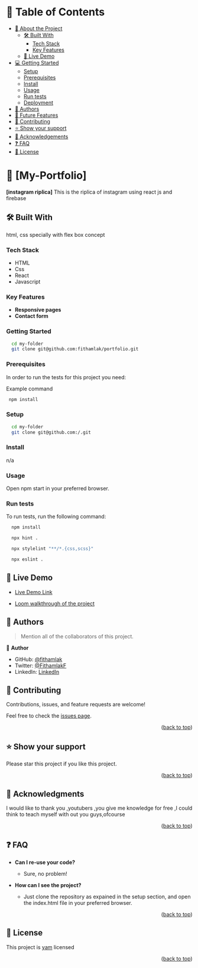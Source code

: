 # 📗 Table of Contents

- [📖 About the Project](#about-project)
  - [🛠 Built With](#built-with)
    - [Tech Stack](#tech-stack)
    - [Key Features](#key-features)
  - [🚀 Live Demo](#live-demo)
- [💻 Getting Started](#getting-started)
  - [Setup](#setup)
  - [Prerequisites](#prerequisites)
  - [Install](#install)
  - [Usage](#usage)
  - [Run tests](#run-tests)
  - [Deployment](#triangular_flag_on_post-deployment)
- [👥 Authors](#authors)
- [🔭 Future Features](#future-features)
- [🤝 Contributing](#contributing)
- [⭐️ Show your support](#support)
- [🙏 Acknowledgements](#acknowledgements)
- [❓ FAQ](#faq)
- [📝 License](#license)

<!-- PROJECT DESCRIPTION -->

# 📖 [My-Portfolio]

**[instagram riplica]** This is the riplica of instagram using react js and firebase

## 🛠 Built With <a name="built-with"></a>

html, css specially with flex box concept

### Tech Stack <a name="tech-stack"></a>

- HTML
- Css
- React
- Javascript

### Key Features <a name="key-features"></a>

- **Responsive pages**
- **Contact form**

### Getting Started <a name="getting-started"></a>

```sh
  cd my-folder
  git clone git@github.com:fithamlak/portfolio.git
```

### Prerequisites

In order to run the tests for this project you need:

Example command

```sh
 npm install
```

### Setup

```sh
  cd my-folder
  git clone git@github.com:/.git
```

### Install

n/a

### Usage

Open npm start in your preferred browser.

### Run tests

To run tests, run the following command:

```sh
  npm install
```

```sh
  npx hint .
```

```sh
  npx stylelint "**/*.{css,scss}"
```

```sh
  npx eslint .
```

## 🚀 Live Demo <a name="live-demo"></a>

- [Live Demo Link](https://https://netflix-clone-yd.web.app//)

- [Loom walkthrough of the project](https://www.loom.com/share/fc0e5191009b44e9bd8299b642107569)

## 👥 Authors <a name="authors"></a>

> Mention all of the collaborators of this project.

👤 **Author**

- GitHub: [@fithamlak](https://github.com/yohannes57)
- Twitter: [@FithamlakF](https://twitter.com/yohannes)
- LinkedIn: [LinkedIn](https://linkedin.com/in/yohannes-deres)

## 🤝 Contributing <a name="contributing"></a>

Contributions, issues, and feature requests are welcome!

Feel free to check the [issues page](../../issues/).

<p align="right">(<a href="#readme-top">back to top</a>)</p>

<!-- SUPPORT -->

## ⭐️ Show your support <a name="support"></a>

Please star this project if you like this project.

<p align="right">(<a href="#readme-top">back to top</a>)</p>

<!-- ACKNOWLEDGEMENTS -->

## 🙏 Acknowledgments <a name="acknowledgements"></a>

I would like to thank you ,youtubers ,you give me knowledge for free ,I could think to teach myself with out you guys,ofcourse

<p align="right">(<a href="#readme-top">back to top</a>)</p>

<!-- FAQ (optional) -->

## ❓ FAQ <a name="faq"></a>

- **Can I re-use your code?**

  - Sure, no problem!

- **How can I see the project?**

  - Just clone the repository as expained in the setup section, and open the index.html file in your preferred browser.

<p align="right">(<a href="#readme-top">back to top</a>)</p>

<!-- LICENSE -->

## 📝 License <a name="license"></a>

This project is [yam](./yam.md) licensed

<p align="right">(<a href="#readme-top">back to top</a>)</p>

